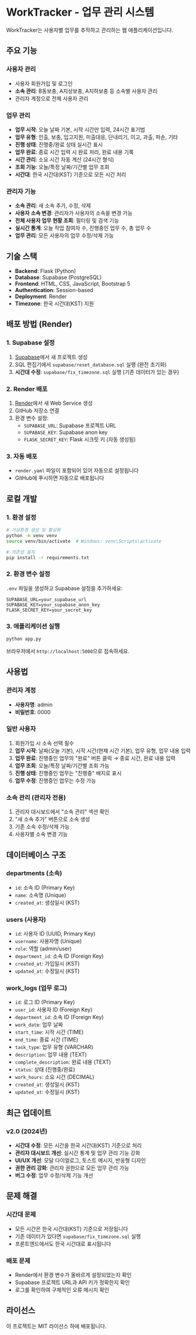 # WorkTracker - 업무 관리 시스템

WorkTracker는 사용자별 업무를 추적하고 관리하는 웹 애플리케이션입니다.

## 주요 기능

### 사용자 관리
- 사용자 회원가입 및 로그인
- **소속 관리**: B동보충, A지상보충, A지하보충 등 소속별 사용자 관리
- 관리자 계정으로 전체 사용자 관리

### 업무 관리
- **업무 시작**: 오늘 날짜 기본, 시작 시간만 입력, 24시간 표기법
- **업무 유형**: 인출, 보충, 입고지원, 미출대응, 단내리기, 이고, 과출, 파손, 기타
- **진행 상태**: 진행중/완료 상태 실시간 표시
- **업무 완료**: 종료 시간 입력 시 완료 처리, 완료 내용 기록
- **시간 관리**: 소요 시간 자동 계산 (24시간 형식)
- **조회 기능**: 오늘/특정 날짜/기간별 업무 조회
- **시간대**: 한국 시간대(KST) 기준으로 모든 시간 처리

### 관리자 기능
- **소속 관리**: 새 소속 추가, 수정, 삭제
- **사용자 소속 변경**: 관리자가 사용자의 소속을 변경 가능
- **전체 사용자 업무 현황 조회**: 필터링 및 검색 기능
- **실시간 통계**: 오늘 작업 참여자 수, 진행중인 업무 수, 총 업무 수
- **업무 관리**: 모든 사용자의 업무 수정/삭제 가능

## 기술 스택

- **Backend**: Flask (Python)
- **Database**: Supabase (PostgreSQL)
- **Frontend**: HTML, CSS, JavaScript, Bootstrap 5
- **Authentication**: Session-based
- **Deployment**: Render
- **Timezone**: 한국 시간대(KST) 지원

## 배포 방법 (Render)

### 1. Supabase 설정

1. [Supabase](https://supabase.com)에서 새 프로젝트 생성
2. SQL 편집기에서 `supabase/reset_database.sql` 실행 (완전 초기화)
3. **시간대 수정**: `supabase/fix_timezone.sql` 실행 (기존 데이터가 있는 경우)

### 2. Render 배포

1. [Render](https://render.com)에서 새 Web Service 생성
2. GitHub 저장소 연결
3. 환경 변수 설정:
   - `SUPABASE_URL`: Supabase 프로젝트 URL
   - `SUPABASE_KEY`: Supabase anon key
   - `FLASK_SECRET_KEY`: Flask 시크릿 키 (자동 생성됨)

### 3. 자동 배포

- `render.yaml` 파일이 포함되어 있어 자동으로 설정됩니다
- GitHub에 푸시하면 자동으로 배포됩니다

## 로컬 개발

### 1. 환경 설정

```bash
# 가상환경 생성 및 활성화
python -m venv venv
source venv/bin/activate  # Windows: venv\Scripts\activate

# 의존성 설치
pip install -r requirements.txt
```

### 2. 환경 변수 설정

`.env` 파일을 생성하고 Supabase 설정을 추가하세요:

```env
SUPABASE_URL=your_supabase_url
SUPABASE_KEY=your_supabase_anon_key
FLASK_SECRET_KEY=your_secret_key
```

### 3. 애플리케이션 실행

```bash
python app.py
```

브라우저에서 `http://localhost:5000`으로 접속하세요.

## 사용법

### 관리자 계정
- **사용자명**: admin
- **비밀번호**: 0000

### 일반 사용자
1. 회원가입 시 소속 선택 필수
2. **업무 시작**: 날짜(오늘 기본), 시작 시간(현재 시간 기본), 업무 유형, 업무 내용 입력
3. **업무 완료**: 진행중인 업무의 "완료" 버튼 클릭 → 종료 시간, 완료 내용 입력
4. **업무 조회**: 오늘/특정 날짜/기간별 조회 가능
5. **진행 상태**: 진행중인 업무는 "진행중" 배지로 표시
6. **업무 수정**: 진행중인 업무는 수정 가능

### 소속 관리 (관리자 전용)
1. 관리자 대시보드에서 "소속 관리" 섹션 확인
2. "새 소속 추가" 버튼으로 소속 생성
3. 기존 소속 수정/삭제 가능
4. 사용자별 소속 변경 기능

## 데이터베이스 구조

### departments (소속)
- `id`: 소속 ID (Primary Key)
- `name`: 소속명 (Unique)
- `created_at`: 생성일시 (KST)

### users (사용자)
- `id`: 사용자 ID (UUID, Primary Key)
- `username`: 사용자명 (Unique)
- `role`: 역할 (admin/user)
- `department_id`: 소속 ID (Foreign Key)
- `created_at`: 가입일시 (KST)
- `updated_at`: 수정일시 (KST)

### work_logs (업무 로그)
- `id`: 로그 ID (Primary Key)
- `user_id`: 사용자 ID (Foreign Key)
- `department_id`: 소속 ID (Foreign Key)
- `work_date`: 업무 날짜
- `start_time`: 시작 시간 (TIME)
- `end_time`: 종료 시간 (TIME)
- `task_type`: 업무 유형 (VARCHAR)
- `description`: 업무 내용 (TEXT)
- `complete_description`: 완료 내용 (TEXT)
- `status`: 상태 (진행중/완료)
- `work_hours`: 소요 시간 (DECIMAL)
- `created_at`: 생성일시 (KST)
- `updated_at`: 수정일시 (KST)

## 최근 업데이트

### v2.0 (2024년)
- **시간대 수정**: 모든 시간을 한국 시간대(KST) 기준으로 처리
- **관리자 대시보드 개선**: 실시간 통계 및 업무 관리 기능 강화
- **UI/UX 개선**: 모달 다이얼로그, 토스트 메시지, 반응형 디자인
- **권한 관리 강화**: 관리자 권한으로 모든 업무 관리 가능
- **버그 수정**: 업무 수정/삭제 기능 개선

## 문제 해결

### 시간대 문제
- 모든 시간은 한국 시간대(KST) 기준으로 저장됩니다
- 기존 데이터가 있다면 `supabase/fix_timezone.sql` 실행
- 프론트엔드에서도 한국 시간대로 표시됩니다

### 배포 문제
- Render에서 환경 변수가 올바르게 설정되었는지 확인
- Supabase 프로젝트 URL과 API 키가 정확한지 확인
- 로그를 확인하여 구체적인 오류 메시지 확인

## 라이선스

이 프로젝트는 MIT 라이선스 하에 배포됩니다. 